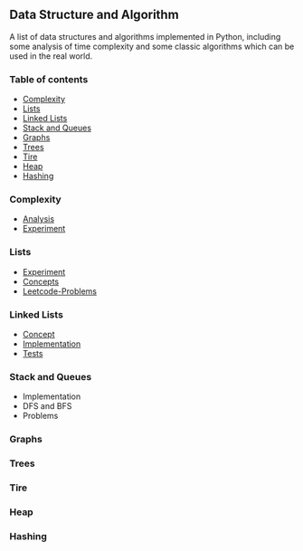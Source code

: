 ## Data Structure and Algorithm
A list of data structures and algorithms implemented in Python, including some analysis of time complexity and some classic algorithms which can be used in the real world.
### Table of  contents
  - [Complexity](#complexity) 
  - [Lists](#lists)
  - [Linked Lists](#linked-lists)
  - [Stack and Queues](#stack-and-queues)
  - [Graphs](#graphs)
  - [Trees](#trees)
  - [Tire](#tire)
  - [Heap](#heap)
  - [Hashing](#hashing)

### Complexity
- [Analysis](https://github.com/lyb1234567/CS_Self_Study/blob/master/Data%20Structre%20and%20Algorithm/Complexity/Analysis.md)
- [Experiment](https://github.com/lyb1234567/CS_Self_Study/tree/master/Data%20Structre%20and%20Algorithm/Complexity/experiment)
### Lists
- [Experiment](https://github.com/lyb1234567/CS_Self_Study/tree/master/Data%20Structre%20and%20Algorithm/Lists/Experiment)
- [Concepts](https://github.com/lyb1234567/CS_Self_Study/blob/master/Data%20Structre%20and%20Algorithm/Lists/Lists.md)
- [Leetcode-Problems](https://github.com/lyb1234567/CS_Self_Study/tree/master/Data%20Structre%20and%20Algorithm/Lists/Leetcode)
### Linked Lists
- [Concept](https://github.com/lyb1234567/CS_Self_Study/blob/master/Data%20Structre%20and%20Algorithm/Linked_Lists/Linked%20List.md)
- [Implementation](https://github.com/lyb1234567/CS_Self_Study/tree/master/Data%20Structre%20and%20Algorithm/Linked_Lists/Implementation)
- [Tests](https://github.com/lyb1234567/CS_Self_Study/tree/master/Data%20Structre%20and%20Algorithm/Linked_Lists/tests)

### Stack and Queues
- Implementation
- DFS and BFS
- Problems
### Graphs

### Trees

### Tire

### Heap

### Hashing

  


